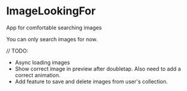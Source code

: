 # ImageLookingFor
App for comfortable searching images

You can only search images for now.

// TODO: 
- Async loading images
- Show correct image in preview after doubletap. Also need to add a correct animation.
- Add feature to save and delete images from user's collection.

